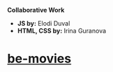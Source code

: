 **Collaborative Work**

- **JS by:** Elodi Duval
- **HTML, CSS by:** Irina Guranova

# [be-movies](https://iragur.github.io/be-movies/)
